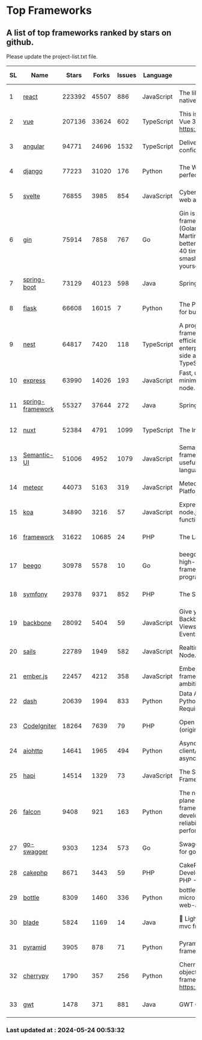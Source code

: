 # Top Frameworks
## A list of top frameworks ranked by stars on github.  
Please update the project-list.txt file.

| SL| Name  | Stars| Forks| Issues | Language | Description | Last Commit |
| --| ------| -----| ---- | ------ | -------- | ----------- | ----------- |
| 1 | [react](https://github.com/facebook/react) | 223392 | 45507 | 886 | JavaScript | The library for web and native user interfaces. | 2024-05-23 21:19:09 |
| 2 | [vue](https://github.com/vuejs/vue) | 207136 | 33624 | 602 | TypeScript | This is the repo for Vue 2. For Vue 3, go to https://github.com/vuejs/core | 2024-05-21 07:51:55 |
| 3 | [angular](https://github.com/angular/angular) | 94771 | 24696 | 1532 | TypeScript | Deliver web apps with confidence 🚀 | 2024-05-23 16:30:25 |
| 4 | [django](https://github.com/django/django) | 77223 | 31020 | 176 | Python | The Web framework for perfectionists with deadlines. | 2024-05-23 15:19:48 |
| 5 | [svelte](https://github.com/sveltejs/svelte) | 76855 | 3985 | 854 | JavaScript | Cybernetically enhanced web apps | 2024-05-24 00:15:43 |
| 6 | [gin](https://github.com/gin-gonic/gin) | 75914 | 7858 | 767 | Go | Gin is a HTTP web framework written in Go (Golang). It features a Martini-like API with much better performance -- up to 40 times faster. If you need smashing performance, get yourself some Gin. | 2024-05-23 02:16:11 |
| 7 | [spring-boot](https://github.com/spring-projects/spring-boot) | 73129 | 40123 | 598 | Java | Spring Boot | 2024-05-23 19:51:44 |
| 8 | [flask](https://github.com/pallets/flask) | 66608 | 16015 | 7 | Python | The Python micro framework for building web applications. | 2024-05-11 15:40:26 |
| 9 | [nest](https://github.com/nestjs/nest) | 64817 | 7420 | 118 | TypeScript | A progressive Node.js framework for building efficient, scalable, and enterprise-grade server-side applications with TypeScript/JavaScript 🚀 | 2024-05-21 06:12:45 |
| 10 | [express](https://github.com/expressjs/express) | 63990 | 14026 | 193 | JavaScript | Fast, unopinionated, minimalist web framework for node. | 2024-05-22 22:29:16 |
| 11 | [spring-framework](https://github.com/spring-projects/spring-framework) | 55327 | 37644 | 272 | Java | Spring Framework | 2024-05-23 15:08:22 |
| 12 | [nuxt](https://github.com/nuxt/nuxt) | 52384 | 4791 | 1099 | TypeScript | The Intuitive Vue Framework. | 2024-05-23 21:51:45 |
| 13 | [Semantic-UI](https://github.com/Semantic-Org/Semantic-UI) | 51006 | 4952 | 1079 | JavaScript | Semantic is a UI component framework based around useful principles from natural language. | 2023-01-11 17:05:32 |
| 14 | [meteor](https://github.com/meteor/meteor) | 44073 | 5163 | 319 | JavaScript | Meteor, the JavaScript App Platform | 2024-05-23 19:25:58 |
| 15 | [koa](https://github.com/koajs/koa) | 34890 | 3216 | 57 | JavaScript | Expressive middleware for node.js using ES2017 async functions | 2024-04-22 06:25:10 |
| 16 | [framework](https://github.com/laravel/framework) | 31622 | 10685 | 24 | PHP | The Laravel Framework. | 2024-05-23 18:39:38 |
| 17 | [beego](https://github.com/beego/beego) | 30978 | 5578 | 10 | Go | beego is an open-source, high-performance web framework for the Go programming language. | 2024-05-15 14:10:56 |
| 18 | [symfony](https://github.com/symfony/symfony) | 29378 | 9371 | 852 | PHP | The Symfony PHP framework | 2024-05-23 06:22:43 |
| 19 | [backbone](https://github.com/jashkenas/backbone) | 28092 | 5404 | 59 | JavaScript | Give your JS App some Backbone with Models, Views, Collections, and Events | 2024-03-06 23:22:47 |
| 20 | [sails](https://github.com/balderdashy/sails) | 22789 | 1949 | 582 | JavaScript | Realtime MVC Framework for Node.js | 2024-05-17 22:00:56 |
| 21 | [ember.js](https://github.com/emberjs/ember.js) | 22457 | 4212 | 358 | JavaScript | Ember.js - A JavaScript framework for creating ambitious web applications | 2024-05-22 11:54:11 |
| 22 | [dash](https://github.com/plotly/dash) | 20639 | 1994 | 833 | Python | Data Apps & Dashboards for Python. No JavaScript Required. | 2024-05-15 19:22:03 |
| 23 | [CodeIgniter](https://github.com/bcit-ci/CodeIgniter) | 18264 | 7639 | 79 | PHP | Open Source PHP Framework (originally from EllisLab) | 2024-03-20 03:51:42 |
| 24 | [aiohttp](https://github.com/aio-libs/aiohttp) | 14641 | 1965 | 494 | Python | Asynchronous HTTP client/server framework for asyncio and Python | 2024-05-21 10:52:47 |
| 25 | [hapi](https://github.com/hapijs/hapi) | 14514 | 1329 | 73 | JavaScript | The Simple, Secure Framework Developers Trust | 2024-04-09 14:33:32 |
| 26 | [falcon](https://github.com/falconry/falcon) | 9408 | 921 | 163 | Python | The no-magic web data plane API and microservices framework for Python developers, with a focus on reliability, correctness, and performance at scale. | 2024-05-07 19:30:52 |
| 27 | [go-swagger](https://github.com/go-swagger/go-swagger) | 9303 | 1234 | 573 | Go | Swagger 2.0 implementation for go | 2024-05-13 17:21:38 |
| 28 | [cakephp](https://github.com/cakephp/cakephp) | 8671 | 3443 | 59 | PHP | CakePHP: The Rapid Development Framework for PHP - Official Repository | 2024-05-13 13:54:00 |
| 29 | [bottle](https://github.com/bottlepy/bottle) | 8309 | 1460 | 336 | Python | bottle.py is a fast and simple micro-framework for python web-applications. | 2024-01-03 22:31:48 |
| 30 | [blade](https://github.com/lets-blade/blade) | 5824 | 1169 | 14 | Java | :rocket: Lightning fast and elegant mvc framework for Java8 | 2023-06-16 05:18:49 |
| 31 | [pyramid](https://github.com/Pylons/pyramid) | 3905 | 878 | 71 | Python | Pyramid - A Python web framework | 2024-03-03 23:38:59 |
| 32 | [cherrypy](https://github.com/cherrypy/cherrypy) | 1790 | 357 | 256 | Python | CherryPy is a pythonic, object-oriented HTTP framework.      https://cherrypy.dev | 2024-04-22 23:41:04 |
| 33 | [gwt](https://github.com/gwtproject/gwt) | 1478 | 371 | 881 | Java | GWT Open Source Project | 2024-05-12 19:01:43 |

### Last updated at : 2024-05-24 00:53:32
